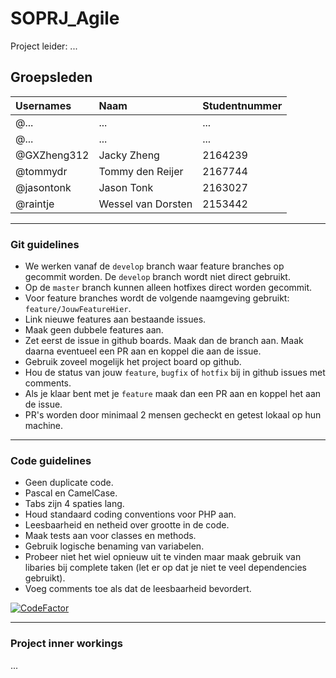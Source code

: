 # SOPRJ_Agile

Project leider: ...

## Groepsleden

| Usernames      | Naam               | Studentnummer |
| :------------- | :----------------- | :------------ |
| @...    | ...       | ...       |
| @...     | ...         | ...       |
| @GXZheng312 | Jacky Zheng          | 2164239       | 
| @tommydr     | Tommy den Reijer    | 2167744       |
| @jasontonk    | Jason Tonk | 2163027       |
| @raintje       | Wessel van Dorsten | 2153442       |

---

### Git guidelines

* We werken vanaf de `develop` branch waar feature branches op gecommit worden. De `develop` branch wordt niet direct gebruikt.
* Op de `master` branch kunnen alleen hotfixes direct worden gecommit.
* Voor feature branches wordt de volgende naamgeving gebruikt: `feature/JouwFeatureHier`.
* Link nieuwe features aan bestaande issues.
* Maak geen dubbele features aan.
* Zet eerst de issue in github boards. Maak dan de branch aan. Maak daarna eventueel een PR aan en koppel die aan de issue.
* Gebruik zoveel mogelijk het project board op github.
* Hou de status van jouw `feature`, `bugfix` of `hotfix` bij in github issues met comments.
* Als je klaar bent met je `feature` maak dan een PR aan en koppel het aan de issue.
* PR's worden door minimaal 2 mensen gecheckt en getest lokaal op hun machine.

---

### Code guidelines

* Geen duplicate code.
* Pascal en CamelCase.
* Tabs zijn 4 spaties lang.
* Houd standaard coding conventions voor PHP aan.
* Leesbaarheid en netheid over grootte in de code.
* Maak tests aan voor classes en methods.
* Gebruik logische benaming van variabelen.
* Probeer niet het wiel opnieuw uit te vinden maar maak gebruik van libaries bij complete taken (let er op dat je niet te veel dependencies gebruikt).
* Voeg comments toe als dat de leesbaarheid bevordert. 

[![CodeFactor](https://www.codefactor.io/repository/github/raintje/soprj_agile/badge?s=23e3518ad7c30badf60b9bbac37884e5f13021c5)](https://www.codefactor.io/repository/github/raintje/soprj_agile)

---

### Project inner workings
...
